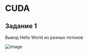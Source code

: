 # CUDA
## Задание 1
Вывод Hello World из разных потоков

![image](https://github.com/Karkusha23/mp-test/assets/16138259/a2d21b31-df9e-41d3-aa1a-8be681829271)
